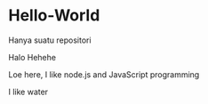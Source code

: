 # Hello-World
Hanya suatu repositori

Halo Hehehe

Loe here, 
I like node.js and JavaScript programming

I like water

